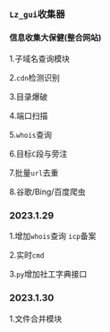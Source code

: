 ### `Lz_gui`收集器 

#### 信息收集大保健(整合网站)

1.子域名查询模块

2.`cdn`检测识别

3.目录爆破

4.端口扫描

5.`whois`查询

6.目标`C`段与旁注  

7.批量`url`去重  

8.谷歌/Bing/百度爬虫

### 2023.1.29

1.增加`whois`查询  `icp`备案

2.实时`cmd`

3.`py`增加社工字典接口

### 2023.1.30

1.文件合并模块
